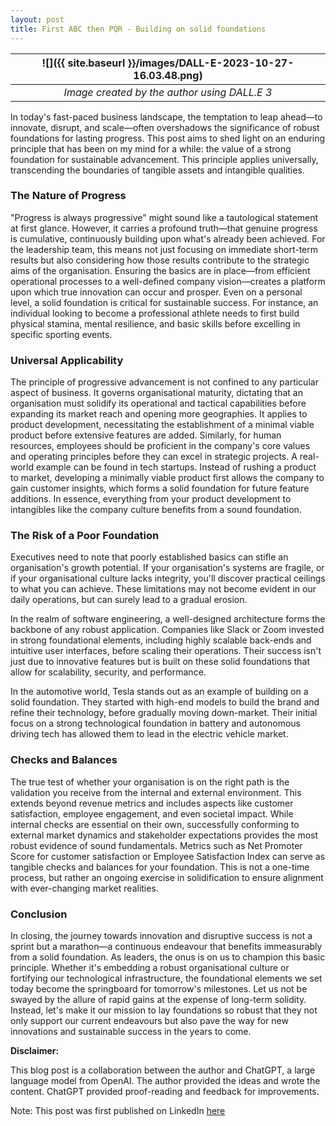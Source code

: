 ```yaml
---
layout: post
title: First ABC then PQR - Building on solid foundations
---
```


| ![]({{ site.baseurl }}/images/DALL-E-2023-10-27-16.03.48.png) |
| :-----------------------------------------------------------: |
|         _Image created by the author using DALL.E 3_          |

In today's fast-paced business landscape, the temptation to leap ahead—to innovate, disrupt, and scale—often overshadows the significance of robust foundations for lasting progress. This post aims to shed light on an enduring principle that has been on my mind for a while: the value of a strong foundation for sustainable advancement. This principle applies universally, transcending the boundaries of tangible assets and intangible qualities.

### The Nature of Progress

"Progress is always progressive" might sound like a tautological statement at first glance. However, it carries a profound truth—that genuine progress is cumulative, continuously building upon what's already been achieved. For the leadership team, this means not just focusing on immediate short-term results but also considering how those results contribute to the strategic aims of the organisation. Ensuring the basics are in place—from efficient operational processes to a well-defined company vision—creates a platform upon which true innovation can occur and prosper. Even on a personal level, a solid foundation is critical for sustainable success. For instance, an individual looking to become a professional athlete needs to first build physical stamina, mental resilience, and basic skills before excelling in specific sporting events.

### Universal Applicability

The principle of progressive advancement is not confined to any particular aspect of business. It governs organisational maturity, dictating that an organisation must solidify its operational and tactical capabilities before expanding its market reach and opening more geographies. It applies to product development, necessitating the establishment of a minimal viable product before extensive features are added. Similarly, for human resources, employees should be proficient in the company's core values and operating principles before they can excel in strategic projects. A real-world example can be found in tech startups. Instead of rushing a product to market, developing a minimally viable product first allows the company to gain customer insights, which forms a solid foundation for future feature additions. In essence, everything from your product development to intangibles like the company culture benefits from a sound foundation.

### The Risk of a Poor Foundation

Executives need to note that poorly established basics can stifle an organisation's growth potential. If your organisation's systems are fragile, or if your organisational culture lacks integrity, you'll discover practical ceilings to what you can achieve. These limitations may not become evident in our daily operations, but can surely lead to a gradual erosion.

In the realm of software engineering, a well-designed architecture forms the backbone of any robust application. Companies like Slack or Zoom invested in strong foundational elements, including highly scalable back-ends and intuitive user interfaces, before scaling their operations. Their success isn't just due to innovative features but is built on these solid foundations that allow for scalability, security, and performance.

In the automotive world, Tesla stands out as an example of building on a solid foundation. They started with high-end models to build the brand and refine their technology, before gradually moving down-market. Their initial focus on a strong technological foundation in battery and autonomous driving tech has allowed them to lead in the electric vehicle market.

### Checks and Balances

The true test of whether your organisation is on the right path is the validation you receive from the internal and external environment. This extends beyond revenue metrics and includes aspects like customer satisfaction, employee engagement, and even societal impact. While internal checks are essential on their own, successfully conforming to external market dynamics and stakeholder expectations provides the most robust evidence of sound fundamentals. Metrics such as Net Promoter Score for customer satisfaction or Employee Satisfaction Index can serve as tangible checks and balances for your foundation. This is not a one-time process, but rather an ongoing exercise in solidification to ensure alignment with ever-changing market realities.

### Conclusion

In closing, the journey towards innovation and disruptive success is not a sprint but a marathon—a continuous endeavour that benefits immeasurably from a solid foundation. As leaders, the onus is on us to champion this basic principle. Whether it's embedding a robust organisational culture or fortifying our technological infrastructure, the foundational elements we set today become the springboard for tomorrow's milestones. Let us not be swayed by the allure of rapid gains at the expense of long-term solidity. Instead, let's make it our mission to lay foundations so robust that they not only support our current endeavours but also pave the way for new innovations and sustainable success in the years to come.

**Disclaimer:**

This blog post is a collaboration between the author and ChatGPT, a large language model from OpenAI.
The author provided the ideas and wrote the content.
ChatGPT provided proof-reading and feedback for improvements.

Note: This post was first published on LinkedIn [here](https://www.linkedin.com/pulse/first-abc-pqr-building-solid-foundations-mohit-mehta-2krnf/)

